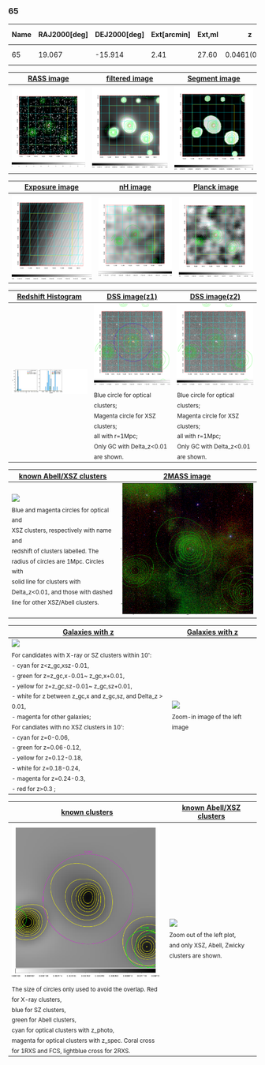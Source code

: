 <div STYLE="page-break-after: always;"></div>

### 65

|Name|RAJ2000[deg]|DEJ2000[deg] |Ext[arcmin]| Ext,ml | z | z_src| C|GC(XSZ,Delta_z<0.01)| GC(OPT,Delta_z<0.01)|GC| R_sig[arcmin] | R500[arcmin] | R500[Mpc]| CRsig[c/s] | CR500[c/s] |L500[1E44 erg/s]|F500[1E-12 erg/s/cm^2]| M500[1E14 Msun]|Tx[keV]|Cnt_sig|Beta|Rc[arcmin]|Comment|Alias|
|---|---|---|---|---|---|------|---|--------|---------|----------|---|---|---|---|---|---|---|---|---|---|---|---|---|---|
|65| 19.067| -15.914| 2.41| 27.60| 0.0461(0.005)| z1, z_xsz| B| MCXC| N| MCXC, N| 30.700| 11.726| 0.637| 0.194(0.082)| 0.176(0.074)| 0.159(0.062)| 3.184(1.246)| 0.77(0.15)| 1.85(0.23)| 100.2| 0.725(-0.081+0.119)| 4.404(-0.982+1.218)| -| k284|

|[RASS image](../image/65/65_img.pdf)|[filtered image](../image/65/65_fil.pdf)|[Segment image](../image/65/65_seg.pdf)|
|-------------------|--------------------|-------------------|
| <img src="../image/65/65_img.png" width="300">  | <img src="../image/65/65_fil.png" width="300">   | <img src="../image/65/65_seg.png" width="300">  |

|[Exposure image](../image/65/65_mex.pdf)| [nH image](../image/65/65_nh.pdf)| [Planck image](../image/65/65_p.pdf)|
|-------------------|--------------------|-------------------|
|<img src="../image/65/65_mex.png" width="300">   | <img src="../image/65/65_nh.png" width="300">    | <img src="../image/65/65_p.png" width="300"> |

|[Redshift Histogram](../image/65/65_zg.pdf) | [DSS image(z1)](../image/65/65_dss_z1.pdf)      |  [DSS image(z2)](../image/65/65_dss_z2.pdf)    |
|-------------------|--------------------|-------------------|
|<img src="../image/65/65_zg.png" width="300"> |<img src="../image/65/65_dss_z1.png" width="300"> <sub><br>Blue circle for optical clusters; <br>Magenta circle for XSZ clusters; <br>all with r=1Mpc; <br>Only GC with Delta_z<0.01 are shown. </sub>| <img src="../image/65/65_dss_z2.png" width="300"><sub><br>Blue circle for optical clusters; <br>Magenta circle for XSZ clusters; <br>all with r=1Mpc; <br>Only GC with Delta_z<0.01 are shown. </sub> |

|[known Abell/XSZ clusters](../image/65/65_m.pdf) | [2MASS image](../image/65/65_2mass.pdf)      |
|-------------------|-------------------|
|<img src=../image/65/65_m.png width="300"> <br><sub>Blue and magenta circles for optical and <br>XSZ clusters, respectively with name and <br>redshift of clusters labelled. The <br>radius of circles are 1Mpc. Circles with <br>solid line for clusters with <br>Delta_z<0.01, and those with dashed <br>line for other XSZ/Abell clusters.        </sub>|<img src="../image/65/65_2mass.png" width="300">  |

|[Galaxies with z](../image/65/65_opt_ned.pdf) |[Galaxies with z](../image/65/65_opt_ned_zoom.pdf) |
|-------------------|-------------------|
| <img src=../image/65/65_opt_ned.png width="300"> <br><sub> For candidates with X-ray or SZ clusters within 10': <br> - cyan for z<z_gc,xsz-0.01, <br> - green for z=z_gc,x-0.01~ z_gc,x+0.01, <br> - yellow for z=z_gc,sz-0.01~ z_gc,sz+0.01, <br> - white for z between z_gc,x and z_gc,sz, and Delta_z > 0.01, <br> - magenta for other galaxies; <br>For candiates with no XSZ clusters in 10': <br> - cyan for z=0-0.06, <br> - green for z=0.06-0.12, <br> - yellow for z=0.12-0.18, <br> - white for z=0.18-0.24, <br> - magenta for z=0.24-0.3, <br> - red for z>0.3 ;  </sub>|<img src=../image/65/65_opt_ned_zoom.png width="300">  <br><sub> Zoom-in image of the left image</sub>|

|[known clusters](../image/65/65_gc.pdf) |[known Abell/XSZ clusters](../image/65/65_gc_large.pdf) |
|-------------------|-------------------|
| <img src=../image/65/65_gc.png width="300"> <br><sub> The size of circles only used to avoid the overlap. Red for X-ray clusters, <br> blue for SZ clusters, <br> green for Abell clusters, <br> cyan for optical clusters with z_photo, <br> magenta for optical clusters with z_spec. Coral cross for 1RXS and FCS, lightblue cross for 2RXS. </sub>|<img src=../image/65/65_gc_large.png width="300"> <br><sub> Zoom out of the left plot, <br> and only XSZ, Abell, Zwicky clusters are shown. </sub> |



